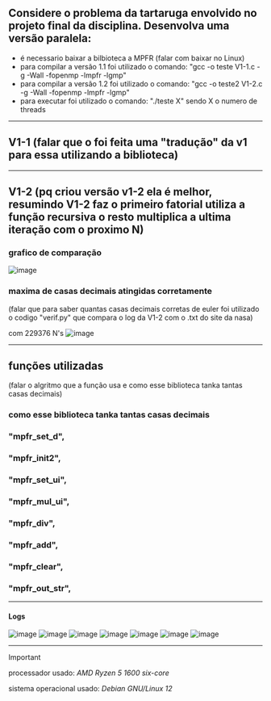 ## Considere o problema da tartaruga envolvido no projeto final da disciplina. Desenvolva uma versão paralela:

+ é necessario baixar a bilbioteca a MPFR (falar com baixar no Linux)
+ para compilar a versão 1.1 foi utilizado o comando: "gcc -o teste V1-1.c -g -Wall -fopenmp -lmpfr -lgmp"
+ para compilar a versão 1.2 foi utilizado o comando: "gcc -o teste2 V1-2.c -g -Wall -fopenmp -lmpfr -lgmp"
+ para executar foi utilizado o comando: "./teste X" sendo X o numero de threads
---

## V1-1 (falar que o foi feita uma "tradução" da v1 para essa utilizando a biblioteca)

---

## V1-2 (pq criou versão v1-2 ela é melhor, resumindo V1-2 faz o primeiro fatorial utiliza a função recursiva o resto multiplica a ultima iteração com o proximo N)


### grafico de comparação
![image](https://github.com/Victor-Vaglieri/paralela/assets/127432508/8b39e28c-3c2a-45ef-8c37-9cdf8dba27dd)


### maxima de casas decimais atingidas corretamente

(falar que para saber quantas casas decimais corretas de euler foi utilizado o codigo "verif.py" que compara o log da V1-2 com o .txt do site da nasa)

com 229376 N's
![image](https://github.com/Victor-Vaglieri/paralela/assets/127432508/8b4edd68-6381-447e-9bb3-213689328c82)

---

## funções utilizadas

(falar o algritmo que a função usa e como esse biblioteca tanka tantas casas decimais)

### como esse biblioteca tanka tantas casas decimais

### "mpfr_set_d", 

### "mpfr_init2",

### "mpfr_set_ui", 

### "mpfr_mul_ui",

### "mpfr_div", 

### "mpfr_add", 

### "mpfr_clear",

### "mpfr_out_str", 

---

#### Logs
![image](https://github.com/Victor-Vaglieri/paralela/assets/127432508/8c02ab85-1e8e-4f39-9ee2-31f708b8b579)
![image](https://github.com/Victor-Vaglieri/paralela/assets/127432508/afdc91b0-8f66-438e-9173-d43cff92790d)
![image](https://github.com/Victor-Vaglieri/paralela/assets/127432508/c3a5e16a-1bac-456f-9463-af9cc5a0b5ea)
![image](https://github.com/Victor-Vaglieri/paralela/assets/127432508/a2126d38-5027-4cbe-9d51-0f5de8c161af)
![image](https://github.com/Victor-Vaglieri/paralela/assets/127432508/a8daba96-5cdd-4af3-90e4-5c0c4fe0c01a)
![image](https://github.com/Victor-Vaglieri/paralela/assets/127432508/97a36639-01dd-4c9a-8b1e-62067ee35242)
![image](https://github.com/Victor-Vaglieri/paralela/assets/127432508/a83a208e-e073-4622-af70-71cfb4b738a8)

---

> [!IMPORTANT]
> processador usado: *AMD Ryzen 5 1600 six-core*
> 
> sistema operacional usado: *Debian GNU/Linux 12*
